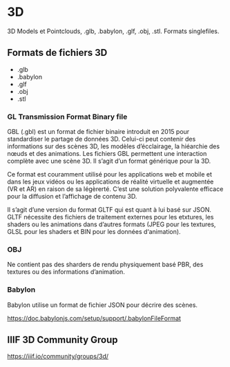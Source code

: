 # 3D

3D Models et Pointclouds, .glb, .babylon, .glf, .obj, .stl. Formats singlefiles.

## Formats de fichiers 3D

- .glb
- .babylon
- .glf 
- .obj
- .stl

### GL Transmission Format Binary file

GBL (.gbl)  est un format de fichier binaire introduit en 2015 pour standardiser le partage de données 3D. Celui-ci peut contenir des informations sur des scènes 3D, les modèles d’écclairage, la hiéarchie des nœuds et des animations. Les fichiers GBL permettent une interaction complète avec une scène 3D. Il s’agit d’un format générique pour la 3D.

Ce format est couramment utilisé pour les applications web et mobile et dans les jeux vidéos ou les applications de réalité virtuelle et augmentée (VR et AR) en raison de sa légèrerté. C‘est une solution polyvalente efficace pour la diffusion et l’affichage de contenu 3D.

Il s’agit d’une version du format GLTF qui est quant à lui basé sur JSON. GLTF nécessite des fichiers de traitement externes pour les etxtures, les shaders ou les animations dans d’autres formats (JPEG pour les textures, GLSL pour les shaders et BIN pour les données d‘animation).

### OBJ

Ne contient pas des sharders de rendu physiquement basé PBR, des textures ou des informations d’animation.

### Babylon

Babylon utilise un format de fichier JSON pour décrire des scènes. 

https://doc.babylonjs.com/setup/support/.babylonFileFormat



## IIIF 3D Community Group

https://iiif.io/community/groups/3d/